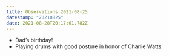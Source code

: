 ```yaml
---
title: Observations 2021-08-25
datestamp: "20210825"
date: 2021-08-28T20:17:01.782Z
---
```

- Dad’s birthday!
- Playing drums with good posture in honor of Charlie Watts.